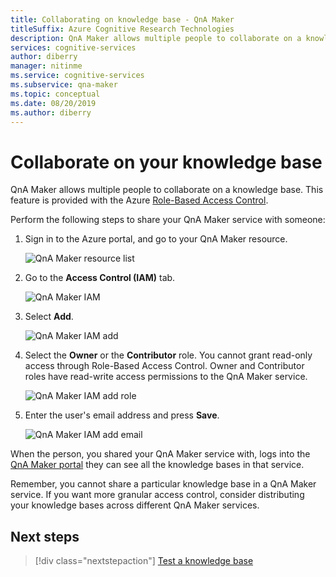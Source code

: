 ```yaml
---
title: Collaborating on knowledge base - QnA Maker
titleSuffix: Azure Cognitive Research Technologies
description: QnA Maker allows multiple people to collaborate on a knowledge base. This feature is provided with the Azure Role-Based Access Control. 
services: cognitive-services
author: diberry
manager: nitinme
ms.service: cognitive-services
ms.subservice: qna-maker
ms.topic: conceptual
ms.date: 08/20/2019
ms.author: diberry
---
```


# Collaborate on your knowledge base

QnA Maker allows multiple people to collaborate on a knowledge base. This feature is provided with the Azure [Role-Based Access Control](https://docs.microsoft.com/azure/active-directory/role-based-access-control-configure). 

Perform the following steps to share your QnA Maker service with someone:

1. Sign in to the Azure portal, and go to your QnA Maker resource.

    ![QnA Maker resource list](../media/qnamaker-how-to-collaborate-knowledge-base/qnamaker-resource-list.PNG)

1. Go to the **Access Control (IAM)** tab.

    ![QnA Maker IAM](../media/qnamaker-how-to-collaborate-knowledge-base/qnamaker-iam.PNG)

1. Select **Add**.

    ![QnA Maker IAM add](../media/qnamaker-how-to-collaborate-knowledge-base/qnamaker-iam-add.PNG)

1. Select the **Owner** or the **Contributor** role. You cannot grant read-only access through Role-Based Access Control. Owner and Contributor roles have read-write access permissions to the QnA Maker service.

    ![QnA Maker IAM add role](../media/qnamaker-how-to-collaborate-knowledge-base/qnamaker-iam-add-role.PNG)

1. Enter the user's email address and press **Save**.

    ![QnA Maker IAM add email](../media/qnamaker-how-to-collaborate-knowledge-base/qnamaker-iam-add-email.PNG)

When the person, you shared your QnA Maker service with, logs into the [QnA Maker portal](https://qnamaker.ai) they can see all the knowledge bases in that service.

Remember, you cannot share a particular knowledge base in a QnA Maker service. If you want more granular access control, consider distributing your knowledge bases across different QnA Maker services.

## Next steps

> [!div class="nextstepaction"]
> [Test a knowledge base](./test-knowledge-base.md)
